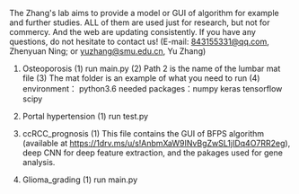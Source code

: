 The Zhang's lab aims to provide a model or GUI of algorithm for example and further studies. ALL of them are used just for research, 
but not for commercy. And the web are updating consistently. If you have any questions, do not hesitate to contact us! (E-mail: 843155331@qq.com, Zhenyuan Ning; or yuzhang@smu.edu.cn, Yu Zhang)

1. Osteoporosis
(1) run main.py
(2) Path 2 is the name of the lumbar mat file
(3) The mat folder is an example of what you need to run
(4) environment： python3.6  needed packages：numpy keras tensorflow scipy


2. Portal hypertension
(1) run test.py


3. ccRCC_prognosis
(1) This file contains the GUI of BFPS algorithm (available at https://1drv.ms/u/s!AnbmXaW9INvBgZwSL1jIDq4O7RR2eg), deep CNN for deep feature extraction, and the pakages used for gene analysis.


4. Glioma_grading
(1) run main.py
